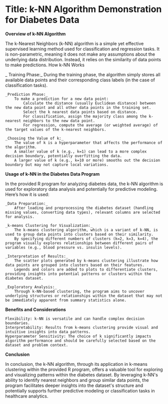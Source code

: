 # Title: k-NN Algorithm Demonstration for Diabetes Data

**Overview of k-NN Algorithm**

The k-Nearest Neighbors (k-NN) algorithm is a simple yet effective supervised learning method used for classification and regression tasks. It is non-parametric, meaning it does not make any assumptions about the underlying data distribution. Instead, it relies on the similarity of data points to make predictions.
How k-NN Works

   _ Training Phase:_
        During the training phase, the algorithm simply stores all available data points and their corresponding class labels (in the case of classification tasks).

    _Prediction Phase:_
        To make a prediction for a new data point:
            Calculate the distance (usually Euclidean distance) between the new data point and all other data points in the training set.
            Select the k nearest data points based on distance.
            For classification, assign the majority class among the k-nearest neighbors to the new data point.
            For regression, compute the average (or weighted average) of the target values of the k-nearest neighbors.

    _Choosing the Value of k:_
        The value of k is a hyperparameter that affects the performance of the algorithm.
        A smaller value of k (e.g., k=1) can lead to a more complex decision boundary, potentially overfitting the data.
        A larger value of k (e.g., k=10 or more) smooths out the decision boundary but may not capture local variations.

**Usage of k-NN in the Diabetes Data Program**

In the provided R program for analyzing diabetes data, the k-NN algorithm is used for exploratory data analysis and potentially for predictive modeling. Here’s how it is used:

    _Data Preparation:_
        After loading and preprocessing the diabetes dataset (handling missing values, converting data types), relevant columns are selected for analysis.

    _k-means Clustering for Visualization:_
        The k-means clustering algorithm, which is a variant of k-NN, is used to group data points into clusters based on their similarity.
        By specifying different numbers of clusters (k=2, k=3, k=4), the program visually explores relationships between different pairs of variables (e.g., blood pressure vs. insulin levels).

    _Interpretation of Results:_
        The scatter plots generated by k-means clustering illustrate how data points are grouped into clusters based on their features.
        Legends and colors are added to plots to differentiate clusters, providing insights into potential patterns or clusters within the diabetes dataset.

    _Exploratory Analysis:_
        Through k-NN-based clustering, the program aims to uncover underlying structures or relationships within the dataset that may not be immediately apparent from summary statistics alone.

**Benefits and Considerations**

    Flexibility: k-NN is versatile and can handle complex decision boundaries.
    Interpretability: Results from k-means clustering provide visual and intuitive insights into data patterns.
    Hyperparameter Sensitivity: The choice of k significantly impacts algorithm performance and should be carefully selected based on the dataset and problem context.

**Conclusion**

In conclusion, the k-NN algorithm, through its application in k-means clustering within the provided R program, offers a valuable tool for exploring and visualizing patterns within the diabetes dataset. By leveraging k-NN's ability to identify nearest neighbors and group similar data points, the program facilitates deeper insights into the dataset's structure and potentially supports further predictive modeling or classification tasks in healthcare analytics.
